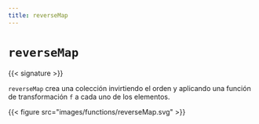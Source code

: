 ```yaml
---
title: reverseMap
---
```


# `reverseMap`

{{< signature >}}

`reverseMap` crea una colección invirtiendo el orden y aplicando una función de transformación `f` a cada uno de los elementos.

{{< figure src="images/functions/reverseMap.svg" >}}
